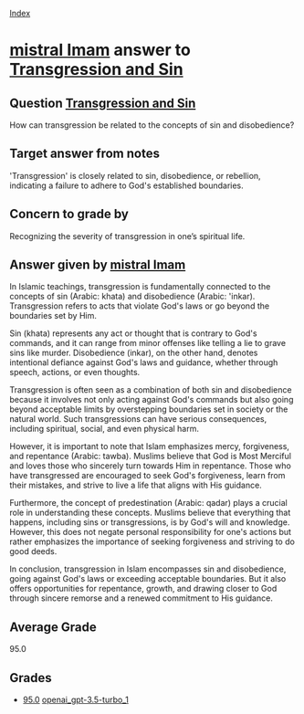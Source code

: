 
[Index](../../../index.md)
# [mistral Imam](../../answering_models/mistral_Imam.md) answer to [Transgression and Sin](../../questions/Transgression_and_Sin.md)

## Question [Transgression and Sin](../../questions/Transgression_and_Sin.md)
How can transgression be related to the concepts of sin and disobedience?

## Target answer from notes
'Transgression' is closely related to sin, disobedience, or rebellion, indicating a failure to adhere to God's established boundaries.

## Concern to grade by
Recognizing the severity of transgression in one’s spiritual life.

## Answer given by [mistral Imam](../../answering_models/mistral_Imam.md)
 In Islamic teachings, transgression is fundamentally connected to the concepts of sin (Arabic: khata) and disobedience (Arabic: 'inkar). Transgression refers to acts that violate God's laws or go beyond the boundaries set by Him.

Sin (khata) represents any act or thought that is contrary to God's commands, and it can range from minor offenses like telling a lie to grave sins like murder. Disobedience (inkar), on the other hand, denotes intentional defiance against God's laws and guidance, whether through speech, actions, or even thoughts.

Transgression is often seen as a combination of both sin and disobedience because it involves not only acting against God's commands but also going beyond acceptable limits by overstepping boundaries set in society or the natural world. Such transgressions can have serious consequences, including spiritual, social, and even physical harm.

However, it is important to note that Islam emphasizes mercy, forgiveness, and repentance (Arabic: tawba). Muslims believe that God is Most Merciful and loves those who sincerely turn towards Him in repentance. Those who have transgressed are encouraged to seek God's forgiveness, learn from their mistakes, and strive to live a life that aligns with His guidance.

Furthermore, the concept of predestination (Arabic: qadar) plays a crucial role in understanding these concepts. Muslims believe that everything that happens, including sins or transgressions, is by God's will and knowledge. However, this does not negate personal responsibility for one's actions but rather emphasizes the importance of seeking forgiveness and striving to do good deeds.

In conclusion, transgression in Islam encompasses sin and disobedience, going against God's laws or exceeding acceptable boundaries. But it also offers opportunities for repentance, growth, and drawing closer to God through sincere remorse and a renewed commitment to His guidance.

## Average Grade
95.0

## Grades
 * [95.0](./Transgression_and_Sin_grades/openai_gpt-3.5-turbo_1.md) [openai_gpt-3.5-turbo_1](../../grading_models/openai_gpt-3.5-turbo_1.md)
